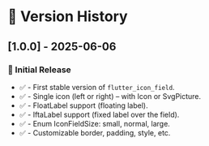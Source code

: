 # 📅 Version History

## [1.0.0] - 2025-06-06

### 🚀 Initial Release

- ✅ - First stable version of `flutter_icon_field`.
- ✅ - Single icon (left or right) – with Icon or SvgPicture.
- ✅ - FloatLabel support (floating label).
- ✅ - IftaLabel support (fixed label over the field).
- ✅ - Enum IconFieldSize: small, normal, large.
- ✅ - Customizable border, padding, style, etc.
